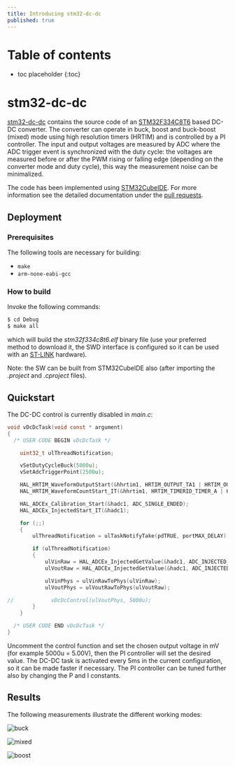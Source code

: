 ```yaml
---
title: Introducing stm32-dc-dc
published: true
---
```


# Table of contents

* toc placeholder
{:toc}

# stm32-dc-dc

[stm32-dc-dc](https://github.com/gemesa/stm32-dc-dc) contains the source code of an [STM32F334C8T6](https://www.st.com/en/evaluation-tools/32f3348discovery.html) based DC-DC converter. The converter can operate in buck, boost and buck-boost (mixed) mode using high resolution timers (HRTIM) and is controlled by a PI controller. The input and output voltages are measured by ADC where the ADC trigger event is synchronized with the duty cycle: the voltages are measured before or after the PWM rising or falling edge (depending on the converter mode and duty cycle), this way the measurement noise can be minimalized.

The code has been implemented using [STM32CubeIDE](https://www.st.com/en/development-tools/stm32cubeide.html). For more information see the detailed documentation under the [pull requests](https://github.com/gemesa/stm32-dc-dc/pulls?q=is%3Apr+is%3Aclosed).

## Deployment

### Prerequisites

The following tools are necessary for building:
- `make`
- `arm-none-eabi-gcc`

### How to build

Invoke the following commands:

```bash
$ cd Debug
$ make all
```

which will build the _stm32f334c8t6.elf_ binary file (use your preferred method to download it, the SWD interface is configured so it can be used with an [ST-LINK](https://www.st.com/en/development-tools/st-link-v2.html) hardware).

Note: the SW can be built from STM32CubeIDE also (after importing the _.project_ and _.cproject_ files).

## Quickstart

The DC-DC control is currently disabled in _main.c_:

```c
void vDcDcTask(void const * argument)
{
  /* USER CODE BEGIN vDcDcTask */

    uint32_t ulThreadNotification;

    vSetDutyCycleBuck(5000u);
    vSetAdcTriggerPoint(2500u);

    HAL_HRTIM_WaveformOutputStart(&hhrtim1, HRTIM_OUTPUT_TA1 | HRTIM_OUTPUT_TA2 | HRTIM_OUTPUT_TB1 | HRTIM_OUTPUT_TB2);
    HAL_HRTIM_WaveformCountStart_IT(&hhrtim1, HRTIM_TIMERID_TIMER_A | HRTIM_TIMERID_TIMER_B);

    HAL_ADCEx_Calibration_Start(&hadc1, ADC_SINGLE_ENDED);
    HAL_ADCEx_InjectedStart_IT(&hadc1);

    for (;;)
    {
        ulThreadNotification = ulTaskNotifyTake(pdTRUE, portMAX_DELAY);

        if (ulThreadNotification)
        {
            ulVinRaw = HAL_ADCEx_InjectedGetValue(&hadc1, ADC_INJECTED_RANK_1);
            ulVoutRaw = HAL_ADCEx_InjectedGetValue(&hadc1, ADC_INJECTED_RANK_2);

            ulVinPhys = ulVinRawToPhys(ulVinRaw);
            ulVoutPhys = ulVoutRawToPhys(ulVoutRaw);

//            vDcDcControl(ulVoutPhys, 5000u);
        }
    }

  /* USER CODE END vDcDcTask */
}
```

Uncomment the control function and set the chosen output voltage in mV (for example 5000u = 5.00V), then the PI controller will set the desired value. The DC-DC task is activated every 5ms in the current configuration, so it can be made faster if necessary. The PI controller can be tuned further also by changing the P and I constants.

## Results

The following measurements illustrate the different working modes:

![buck]({{site.baseurl}}/assets/buck.png)

![mixed]({{site.baseurl}}/assets/mixed.png)

![boost]({{site.baseurl}}/assets//boost.png)
